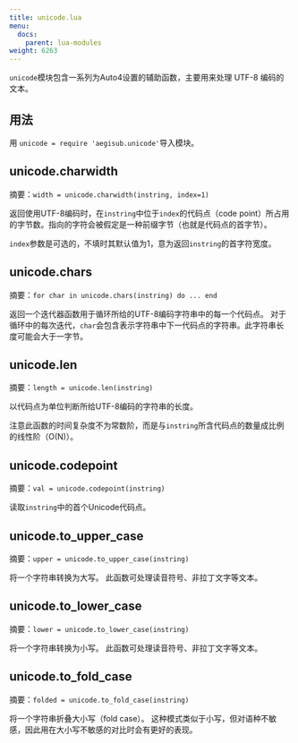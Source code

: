 ```yaml
---
title: unicode.lua
menu:
  docs:
    parent: lua-modules
weight: 6263
---
```


`unicode`模块包含一系列为Auto4设置的辅助函数，主要用来处理 UTF-8
编码的文本。

## 用法

用 `unicode = require 'aegisub.unicode'`导入模块。

## unicode.charwidth

摘要：`width = unicode.charwidth(instring, index=1)`

返回使用UTF-8编码时，在`instring`中位于`index`的代码点（code
point）所占用的字节数。指向的字符会被假定是一种前缀字节（也就是代码点的首字节）。

`index`参数是可选的，不填时其默认值为1，意为返回`instring`的首字符宽度。

## unicode.chars

摘要：`for char in unicode.chars(instring) do ... end`

返回一个迭代器函数用于循环所给的UTF-8编码字符串中的每一个代码点。
对于循环中的每次迭代，`char`会包含表示字符串中下一代码点的字符串。此字符串长度可能会大于一字节。

## unicode.len

摘要：`length = unicode.len(instring)`

以代码点为单位判断所给UTF-8编码的字符串的长度。

注意此函数的时间复杂度不为常数阶，而是与`instring`所含代码点的数量成比例的线性阶（O(N)）。

## unicode.codepoint

摘要：`val = unicode.codepoint(instring)`

读取`instring`中的首个Unicode代码点。

## unicode.to_upper_case

摘要：`upper = unicode.to_upper_case(instring)`

将一个字符串转换为大写。 此函数可处理读音符号、非拉丁文字等文本。

## unicode.to_lower_case

摘要：`lower = unicode.to_lower_case(instring)`

将一个字符串转换为小写。 此函数可处理读音符号、非拉丁文字等文本。

## unicode.to_fold_case

摘要：`folded = unicode.to_fold_case(instring)`

将一个字符串折叠大小写（fold case）。
这种模式类似于小写，但对语种不敏感，因此用在大小写不敏感的对比时会有更好的表现。
